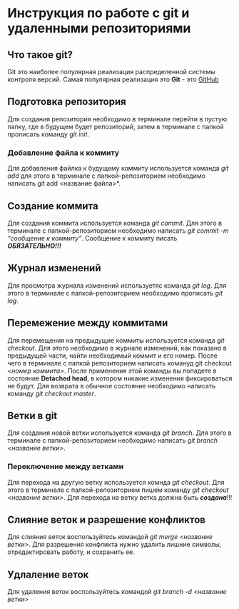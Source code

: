 # Инструкция по работе с git и удаленными репозиториями

## Что такое git?
Git это наиболее популярная реализация распределенной системы контроля версий. Самая популярная реализация это **Git** - это [GitHub](https://github.com/)


## Подготовка репозитория
Для создания репозитория необходимо в терминале перейти в пустую папку, где в будущем будет репозиторий, затем в терминале с папкой прописать команду *git init*.


### Добавление файла к коммиту 
Для добавления файлка к будущему коммиту используется команда *git add* для этого  в терминале с папкой-репозиторием необходимо написать git add <название файла>*.

## Создание коммита
Для создания коммита используется команда *git commit*. Для этого в терминале с папкой-репозиторием необходимо написать *git commit -m "сообщение к коммиту"*. Сообщение к коммиту писать ***ОБЯЗАТЕЛЬНО!!!***

## Журнал изменений
Для просмотра журнала изменений используетяс команда *git log*. Для этого в терминале с папкой-репозиторием необходимо прописать *git log*.

## Перемежение между коммитами 
Для перемещения на предыдущие коммиты используется команда *git checkout*. Для этого необходимо в журнале изменений, как показано в предыдущей части, найти необходимый коммит и его номер. После чего в терминале с папкой репозиторием написать комануд git checkout *<номер коммита>*. После применения этой команды вы попадете в состояние **Detached head**, в котором никакие изменения фиксироваться не будут. Для возврата в обычное состояние необходимо написать команду *git checkout master*.
## Ветки в git
Для создания новой ветки используется команда *git branch*. Для этого в терминале с папкой-репозиторием необходимо написать *git branch <название ветки>*.

### Переключение между ветками
Для перехода на другую ветку используется комнда *git checkout*. Для этого в терминале с папкой-репозиторием пишем команду *git checkout <название ветки>*. Для перехода на ветку ветка должна быть ***создана***!!!  
## Слияние веток и разрешение конфликтов
Для слияния веток воспользуйтесь командой *git merge <название ветки>*. Для разрешения конфликта нужно удалить лишние символы, отредактировать работу, и сохранить ее.
## Удлаление веток
Для удаления веток воспользуйтесь командой *git branch -d <название ветки>*
